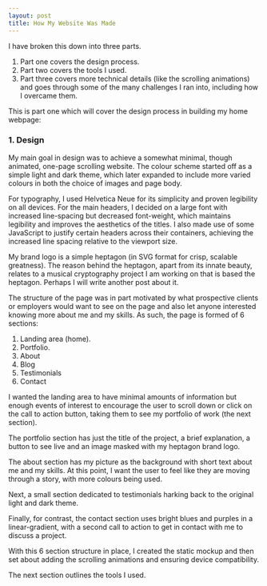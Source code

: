 ```yaml
---
layout: post
title: How My Website Was Made
---
```

I have broken this down into three parts. 
1. Part one covers the design process. 
2. Part two covers the tools I used.
3. Part three covers more technical details (like the scrolling animations) and goes through some of the many challenges I ran into, including how I overcame them.

This is part one which will cover the design process in building my home webpage:
### 1. Design

My main goal in design was to achieve a somewhat minimal, though animated, one-page scrolling website. 
The colour scheme started off as a simple light and dark theme, which later expanded to include more varied colours in both the choice of images and page body. 

For typography, I used Helvetica Neue for its simplicity and proven legibility on all devices. For the main headers, I decided on a large font with increased line-spacing but decreased font-weight, which maintains legibility and improves the aesthetics of the titles. I also made use of some JavaScript to justify certain headers across their containers, achieving the increased line spacing relative to the viewport size.

My brand logo is a simple heptagon (in SVG format for crisp, scalable greatness). The reason behind the heptagon, apart from its innate beauty, relates to a musical cryptography project I am working on that is based the heptagon. Perhaps I will write another post about it.

The structure of the page was in part motivated by what prospective clients or employers would want to see on the page and also let anyone interested knowing more about me and my skills. As such, the page is formed of 6 sections:
1. Landing area (home).
2. Portfolio.
3. About
4. Blog
5. Testimonials
6. Contact

I wanted the landing area to have minimal amounts of information but enough events of interest to encourage the user to scroll down or click on the call to action button, taking them to see my portfolio of work (the next section).

The portfolio section has just the title of the project, a brief explanation, a button to see live and an image masked with my heptagon brand logo. 

The about section has my picture as the background with short text about me and my skills. At this point, I want the user to feel like they are moving through a story, with more colours being used.

Next, a small section dedicated to testimonials harking back to the original light and dark theme.

Finally, for contrast, the contact section uses bright blues and purples in a linear-gradient, with a second call to action to get in contact with me to discuss a project. 

With this 6 section structure in place, I created the static mockup and then set about adding the scrolling animations and ensuring device compatibility.

The next section outlines the tools I used.
